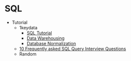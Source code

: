 # SQL
* Tutorial
    - 1keydata
        - [SQL Tutorial](http://goo.gl/5yV2Vp)
        - [Data Warehousing](http://goo.gl/70eQ6x)
        - [Database Normalization](http://goo.gl/s6VuAe)
    - [10 Frequently asked SQL Query Interview Questions](http://goo.gl/IRaAww)
    - Random
